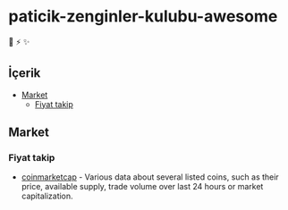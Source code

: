 # paticik-zenginler-kulubu-awesome
🚀 ⚡️ ✨

## İçerik

- [Market](#market)
	- [Fiyat takip](#fiyat-takip)
  
## Market

### Fiyat takip

- [coinmarketcap](https://coinmarketcap.com/) - Various data about several listed coins, such as their price, available supply, trade volume over last 24 hours or market capitalization.
